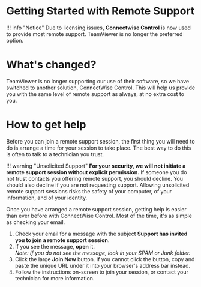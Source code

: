 # Getting Started with Remote Support

!!! info "Notice"
    Due to licensing issues, **Connectwise Control** is now used to provide most remote support.
    TeamViewer is no longer the preferred option.

# What's changed?

TeamViewer is no longer supporting our use of their software, so we have switched to another solution, ConnectWise Control.
This will help us provide you with the same level of remote support as always, at no extra cost to you.

# How to get help

Before you can join a remote support session, the first thing you will need to do is arrange a time for your session to take place. The best way to do this is often to talk to a technician you trust.

!!! warning "Unsolicited Support"
    **For your security, we will not initiate a remote support session without explicit permission.** If someone you do not trust contacts you offering remote support, you should decline. You should also decline if you are not requesting support. Allowing unsolicited remote support sessions risks the safety of your computer, of your information, and of your identity.

Once you have arranged a remote support session, getting help is easier than ever before with ConnectWise Control. Most of the time, it's as simple as checking your email.

  1. Check your email for a message with the subject **Support has invited you to join a remote support session**.
  1. If you see the message, **open** it.  
    *Note: If you do not see the message, look in your SPAM or Junk folder.*
  1. Click the large **Join Now** button. If you cannot click the button, copy and paste the unique URL under it into your browser's address bar instead.
  1. Follow the instructions on-screen to join your session, or contact your technician for more information.

